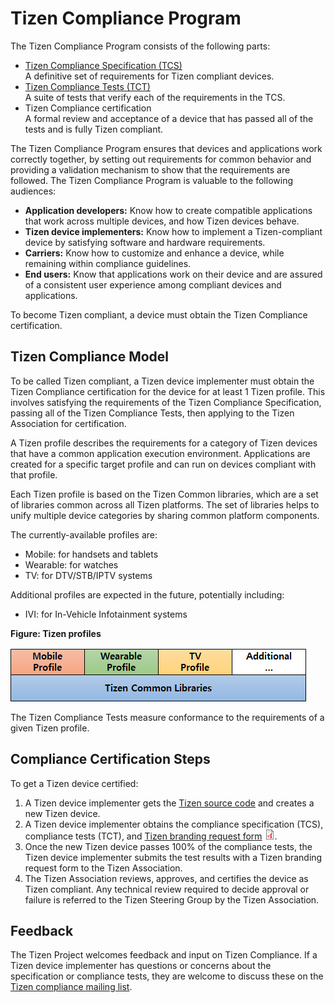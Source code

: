 # Tizen Compliance Program

The Tizen Compliance Program consists of the following parts:

- [Tizen Compliance Specification (TCS)](compliance-specification.md)  
A definitive set of requirements for Tizen compliant devices.
- [Tizen Compliance Tests (TCT)](compliance-test.md)  
A suite of tests that verify each of the requirements in the TCS.
- Tizen Compliance certification  
A formal review and acceptance of a device that has passed all of the tests and is fully Tizen compliant.

The Tizen Compliance Program ensures that devices and applications work correctly together, by setting out requirements for common behavior and providing a validation mechanism to show that the requirements are followed. The Tizen Compliance Program is valuable to the following audiences:

- **Application developers:** Know how to create compatible applications that work across multiple devices, and how Tizen devices behave.
- **Tizen device implementers:** Know how to implement a Tizen-compliant device by satisfying software and hardware requirements.
- **Carriers:** Know how to customize and enhance a device, while remaining within compliance guidelines.
- **End users:** Know that applications work on their device and are assured of a consistent user experience among compliant devices and applications.

To become Tizen compliant, a device must obtain the Tizen Compliance certification.

## Tizen Compliance Model

To be called Tizen compliant, a Tizen device implementer must obtain the Tizen Compliance certification for the device for at least 1 Tizen profile. This involves satisfying the requirements of the Tizen Compliance Specification, passing all of the Tizen Compliance Tests, then applying to the Tizen Association for certification.

A Tizen profile describes the requirements for a category of Tizen devices that have a common application execution environment. Applications are created for a specific target profile and can run on devices compliant with that profile.

Each Tizen profile is based on the Tizen Common libraries, which are a set of libraries common across all Tizen platforms. The set of libraries helps to unify multiple device categories by sharing common platform components.

The currently-available profiles are:

- Mobile: for handsets and tablets
- Wearable: for watches
- TV: for DTV/STB/IPTV systems

Additional profiles are expected in the future, potentially including:

- IVI: for In-Vehicle Infotainment systems


**Figure: Tizen profiles**

![Tizen profiles](media/tizen-profiles-small.png)

The Tizen Compliance Tests measure conformance to the requirements of a given Tizen profile.

## Compliance Certification Steps

To get a Tizen device certified:

1. A Tizen device implementer gets the [Tizen source code](https://review.tizen.org/git/) and creates a new Tizen device.
2. A Tizen device implementer obtains the compliance specification (TCS), compliance tests (TCT), and [Tizen branding request form](media/tizen_branding_request_form_for_tizen_mobile_profile_v1.0_1.pdf) ![PDF icon](media/application-pdf.png).
3. Once the new Tizen device passes 100% of the compliance tests, the Tizen device implementer submits the test results with a Tizen branding request form to the Tizen Association.
4. The Tizen Association reviews, approves, and certifies the device as Tizen compliant. Any technical review required to decide approval or failure is referred to the Tizen Steering Group by the Tizen Association.

## Feedback

The Tizen Project welcomes feedback and input on Tizen Compliance. If a Tizen device implementer has questions or concerns about the specification or compliance tests, they are welcome to discuss these on the [Tizen compliance mailing list](https://lists.tizen.org/listinfo/compliance).
